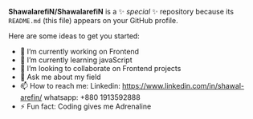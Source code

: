 **ShawalarefiN/ShawalarefiN** is a ✨ _special_ ✨ repository because its `README.md` (this file) appears on your GitHub profile.

Here are some ideas to get you started:

- 🔭 I’m currently working on Frontend
- 🌱 I’m currently learning javaScript
- 👯 I’m looking to collaborate on Frontend projects
- 💬 Ask me about my field
- 📫 How to reach me: 
  Linkedin: https://www.linkedin.com/in/shawal-arefin/
  whatsapp: +880 1913592888
- ⚡ Fun fact: Coding gives me Adrenaline

